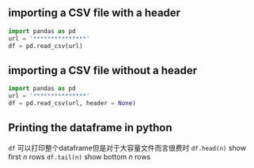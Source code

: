 ## importing a CSV file with a header

```python
import pandas as pd
url = '***************'
df = pd.read_csv(url)
```

## importing a CSV file without a header

```python
import pandas as pd
url = '***************'
df = pd.read_csv(url, header = None)
```

## Printing the dataframe in python

`df` 可以打印整个dataframe但是对于大容量文件而言很费时
`df.head(n)` show first *n* rows
`df.tail(n)` show bottom *n* rows
